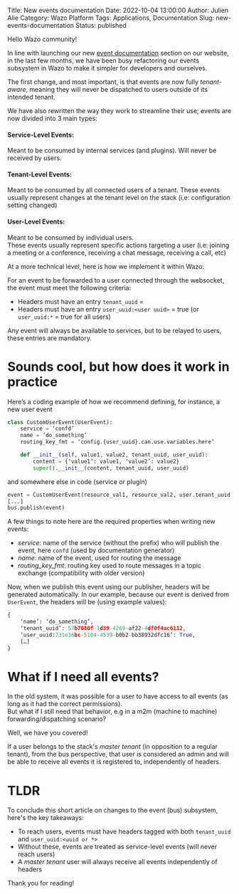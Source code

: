 Title: New events documentation
Date: 2022-10-04 13:00:00
Author: Julien Alie
Category: Wazo Platform
Tags: Applications, Documentation
Slug: new-events-documentation
Status: published

Hello Wazo community!  

In line with launching our new [event documentation](https://wazo-platform.org/documentation) section on our website, in the last few months, 
we have been busy refactoring our events subsystem in Wazo to make it simpler for developers and ourselves.  

The first change, and most important, is that events are now fully _tenant-aware_, meaning they will never be dispatched to users outside
of its intended tenant.

We have also rewritten the way they work to streamline their use; events are now divided into 3 main types:

#### Service-Level Events:
Meant to be consumed by internal services (and plugins).  Will never be received by users.

#### Tenant-Level Events:
Meant to be consumed by all connected users of a tenant.
These events usually represent changes at the tenant level on the stack (i.e: configuration setting changed)

#### User-Level Events:
Meant to be consumed by individual users.  
These events usually represent specific actions targeting a user (i.e: joining a meeting or a conference, 
receiving a chat message, receiving a call, etc)


At a more technical level, here is how we implement it within Wazo:

For an event to be forwarded to a user connected through the websocket, the event must meet the following criteria:
* Headers must have an entry `tenant_uuid` = <tenant uuid>
* Headers must have an entry `user_uuid:<user uuid>` = true (or `user_uuid:*` = true for all users) 

Any event will always be available to services, but to be relayed to users, these entries are mandatory.

# Sounds cool, but how does it work in practice

Here’s a coding example of how we recommend defining, for instance, a new user event

```py
class CustomUserEvent(UserEvent):
	service = ‘confd’
	name = ‘do_something’
	routing_key_fmt = ‘config.{user_uuid}.can.use.variables.here’

	def __init__(self, value1, value2, tenant_uuid, user_uuid):
		content = {‘value1’: value1, ‘value2’: value2}
		super().__init__(content, tenant_uuid, user_uuid)
```

and somewhere else in code (service or plugin)

```py
event = CustomUserEvent(resource_val1, resource_val2, user.tenant_uuid, user.uuid)
[...]
bus.publish(event)
```

A few things to note here are the required properties when writing new events:
* _service_: name of the service (without the prefix) who will publish the event, here `confd` (used by documentation generator)
* _name_: name of the event, used for routing the message
* _routing_key_fmt_: routing key used to route messages in a topic exchange (compatibility with older version)

Now, when we publish this event using our publisher, headers will be generated automatically. 
In our example, because our event is derived from `UserEvent`, the headers will be (using example values): 
```py
{
	‘name’: ‘do_something’,
	‘tenant_uuid’: 57b7080f-1d39-4269-af22-4df0f4ac6112,
	‘user_uuid:731e36bc-5104-4539-b0b2-bb38932dfc16’: True,
	[…]
}
```


# What if I need **all** events?

In the old system, it was possible for a user to have access to all events (as long as it had the correct permissions).  
But what if I still need that behavior, e.g in a m2m (machine to machine) forwarding/dispatching scenario?

Well, we have you covered!

If a user belongs to the stack's _master tenant_ (in opposition to a regular tenant), from the bus perspective, that user 
is considered an admin and will be able to receive all events it is registered to, independently of headers.
 

# TLDR

To conclude this short article on changes to the event (bus) subsystem, here's the key takeaways:
* To reach users, events must have headers tagged with both `tenant_uuid` and `user_uuid:<uuid or *>`
* Without these, events are treated as service-level events (will never reach users)
* A _master tenant_ user will always receive all events independently of headers

Thank you for reading!
